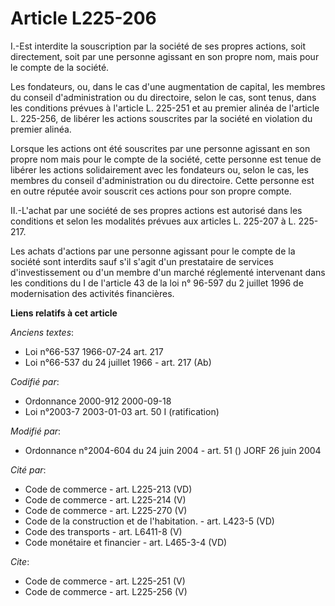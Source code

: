 # Article L225-206

I.-Est interdite la souscription par la société de ses propres actions, soit directement, soit par une personne agissant en
son propre nom, mais pour le compte de la société. 

Les fondateurs, ou, dans le cas d'une augmentation de capital, les membres du conseil d'administration ou du directoire,
selon le cas, sont tenus, dans les conditions prévues à l'article L. 225-251 et au premier alinéa de l'article L. 225-256, de
libérer les actions souscrites par la société en violation du premier alinéa. 

Lorsque les actions ont été souscrites par une personne agissant en son propre nom mais pour le compte de la société, cette
personne est tenue de libérer les actions solidairement avec les fondateurs ou, selon le cas, les membres du conseil
d'administration ou du directoire. Cette personne est en outre réputée avoir souscrit ces actions pour son propre compte. 

II.-L'achat par une société de ses propres actions est autorisé dans les conditions et selon les modalités prévues aux
articles L. 225-207 à L. 225-217. 

Les achats d'actions par une personne agissant pour le compte de la société sont interdits sauf s'il s'agit d'un prestataire
de services d'investissement ou d'un membre d'un marché réglementé intervenant dans les conditions du I de l'article 43 de la
loi n° 96-597 du 2 juillet 1996 de modernisation des activités financières.

**Liens relatifs à cet article**

_Anciens textes_:

  - Loi n°66-537 1966-07-24 art. 217
  - Loi n°66-537 du 24 juillet 1966 - art. 217 (Ab)

_Codifié par_:

  - Ordonnance 2000-912 2000-09-18
  - Loi n°2003-7 2003-01-03 art. 50 I (ratification)

_Modifié par_:

  - Ordonnance n°2004-604 du 24 juin 2004 - art. 51 () JORF 26 juin 2004

_Cité par_:

  - Code de commerce - art. L225-213 (VD)
  - Code de commerce - art. L225-214 (V)
  - Code de commerce - art. L225-270 (V)
  - Code de la construction et de l'habitation. - art. L423-5 (VD)
  - Code des transports - art. L6411-8 (V)
  - Code monétaire et financier - art. L465-3-4 (VD)

_Cite_:

  - Code de commerce - art. L225-251 (V)
  - Code de commerce - art. L225-256 (V)
